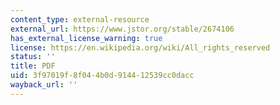 ```yaml
---
content_type: external-resource
external_url: https://www.jstor.org/stable/2674106
has_external_license_warning: true
license: https://en.wikipedia.org/wiki/All_rights_reserved
status: ''
title: PDF
uid: 3f97019f-8f04-4b0d-9144-12539cc0dacc
wayback_url: ''
---
```

